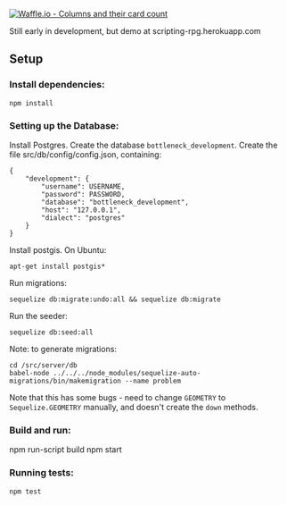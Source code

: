 [![Waffle.io - Columns and their card count](https://badge.waffle.io/lolney/bottleneck.svg?columns=all)](https://waffle.io/lolney/bottleneck)

Still early in development, but demo at scripting-rpg.herokuapp.com

## Setup

### Install dependencies:

```
npm install
```

### Setting up the Database:

Install Postgres.
Create the database `bottleneck_development`.
Create the file src/db/config/config.json, containing:

```
{
    "development": {
        "username": USERNAME,
        "password": PASSWORD,
        "database": "bottleneck_development",
        "host": "127.0.0.1",
        "dialect": "postgres"
    }
}
```

Install postgis. On Ubuntu:

```
apt-get install postgis*
```

Run migrations:

```
sequelize db:migrate:undo:all && sequelize db:migrate
```

Run the seeder:

```
sequelize db:seed:all
```

Note: to generate migrations:

```
cd /src/server/db
babel-node ../../../node_modules/sequelize-auto-migrations/bin/makemigration --name problem
```

Note that this has some bugs - need to change `GEOMETRY` to `Sequelize.GEOMETRY` manually, and doesn't create the `down` methods.

### Build and run:

npm run-script build
npm start

### Running tests:

```
npm test
```
